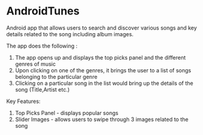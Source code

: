 # AndroidTunes

Android app that allows users to search and discover various songs and key details related to the song including album images. 

The app does the following :

1. The app opens up and displays the top picks panel and the different genres of music 
2. Upon clicking on one of the genres, it brings the user to a list of songs belonging to the particular genre
3. Clicking on a particular song in the list would bring up the details of the song (Title,Artist etc.)


Key Features:

1. Top Picks Panel - displays popular songs
2. Slider Images - allows users to swipe through 3 images related to the song 

